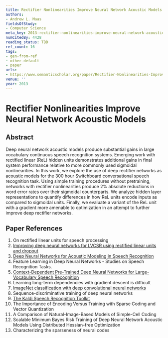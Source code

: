 ```yaml
---
title: Rectifier Nonlinearities Improve Neural Network Acoustic Models
authors:
- Andrew L. Maas
fieldsOfStudy:
- Computer Science
meta_key: 2013-rectifier-nonlinearities-improve-neural-network-acoustic-models
numCitedBy: 4428
reading_status: TBD
ref_count: 16
tags:
- gen-from-ref
- other-default
- paper
urls:
- https://www.semanticscholar.org/paper/Rectifier-Nonlinearities-Improve-Neural-Network-Maas/367f2c63a6f6a10b3b64b8729d601e69337ee3cc?sort=total-citations
venue: ''
year: 2013
---
```


# Rectifier Nonlinearities Improve Neural Network Acoustic Models

## Abstract

Deep neural network acoustic models produce substantial gains in large vocabulary continuous speech recognition systems. Emerging work with rectified linear (ReL) hidden units demonstrates additional gains in final system performance relative to more commonly used sigmoidal nonlinearities. In this work, we explore the use of deep rectifier networks as acoustic models for the 300 hour Switchboard conversational speech recognition task. Using simple training procedures without pretraining, networks with rectifier nonlinearities produce 2% absolute reductions in word error rates over their sigmoidal counterparts. We analyze hidden layer representations to quantify differences in how ReL units encode inputs as compared to sigmoidal units. Finally, we evaluate a variant of the ReL unit with a gradient more amenable to optimization in an attempt to further improve deep rectifier networks.

## Paper References

1. On rectified linear units for speech processing
2. [Improving deep neural networks for LVCSR using rectified linear units and dropout](2013-improving-deep-neural-networks-for-lvcsr-using-rectified-linear-units-and-dropout)
3. [Deep Neural Networks for Acoustic Modeling in Speech Recognition](2012-deep-neural-networks-for-acoustic-modeling-in-speech-recognition)
4. Feature Learning in Deep Neural Networks - Studies on Speech Recognition Tasks.
5. [Context-Dependent Pre-Trained Deep Neural Networks for Large-Vocabulary Speech Recognition](2012-context-dependent-pre-trained-deep-neural-networks-for-large-vocabulary-speech-recognition)
6. Learning long-term dependencies with gradient descent is difficult
7. [ImageNet classification with deep convolutional neural networks](2012-alexnet.md)
8. Sequence-discriminative training of deep neural networks
9. [The Kaldi Speech Recognition Toolkit](2011-the-kaldi-speech-recognition-toolkit)
10. The Importance of Encoding Versus Training with Sparse Coding and Vector Quantization
11. A Comparison of Natural-Image-Based Models of Simple-Cell Coding
12. Scalable Minimum Bayes Risk Training of Deep Neural Network Acoustic Models Using Distributed Hessian-free Optimization
13. Characterizing the sparseness of neural codes
